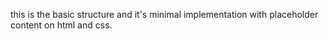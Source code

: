 this is the basic structure and it's minimal implementation with placeholder content on html and css. 
